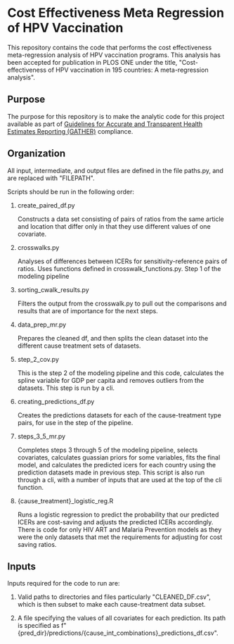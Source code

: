 # Cost Effectiveness Meta Regression of HPV Vaccination
This repository contains the code that performs the cost effectiveness meta-regression analysis of HPV vaccination programs. This analysis has been accepted for publication in PLOS ONE under the title, "Cost-effectiveness of HPV vaccination in 195 countries: A meta-regression analysis".

## Purpose
The purpose for this repository is to make the analytic code for this project available as part of [Guidelines for Accurate and Transparent Health Estimates Reporting (GATHER)](http://gather-statement.org/) compliance.

## Organization
All input, intermediate, and output files are defined in the file paths.py, and are replaced with "FILEPATH".

Scripts should be run in the following order:

1. create_paired_df.py

   Constructs a data set consisting of pairs of ratios from the same article and location that differ only in that they use different values of one covariate.

2. crosswalks.py

   Analyses of differences between ICERs for sensitivity-reference pairs of ratios. Uses functions defined in crosswalk_functions.py. Step 1 of the modeling pipeline

3. sorting_cwalk_results.py

    Filters the output from the crosswalk.py to pull out the comparisons and results that are of importance for the next steps.

4. data_prep_mr.py

   Prepares the cleaned df, and then splits the clean dataset into the different cause treatment sets of datasets. 

5. step_2_cov.py

    This is the step 2 of the modeling pipeline and this code, calculates the spline variable for GDP per capita and removes outliers from the datasets. This step is run by a cli. 

6. creating_predictions_df.py

   Creates the predictions datasets for each of the cause-treatment type pairs, for use in the step of the pipeline. 

7. steps_3_5_mr.py

    Completes steps 3 through 5 of the modeling pipeline, selects covariates, calculates guassian priors for some variables, fits the final model, and calculates the predicted icers for each country using the prediction datasets made in previous step. This script is also run through a cli, with a number of inputs that are used at the top of the cli function. 

8. {cause_treatment}_logistic_reg.R

   Runs a logistic regression to predict the probability that our predicted ICERs are cost-saving and adjusts the predicted ICERs accordingly. There is code for only HIV ART and Malaria Prevention models as they were the only datasets that met the requirements for adjusting for cost saving ratios.

## Inputs
Inputs required for the code to run are:

1. Valid paths to directories and files particularly "CLEANED_DF.csv", which is then subset to make each cause-treatment data subset.

2. A file specifying the values of all covariates for each prediction. Its path is specified as f"{pred_dir}/predictions/{cause_int_combinations}_predictions_df.csv".

